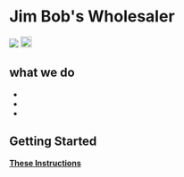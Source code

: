 # Jim Bob's Wholesaler
![](https://tandlonline.com/wp-content/uploads/2020/03/Warehouse-Workers-scaled.jpg )
<img src="images/logo-sql2.png" height="20">
## what we do
 -
 -
 -
## Getting Started
[__These Instructions__](https://github.com/Rinrodan/Project_Z-Prefix/gettingstarted.md)
